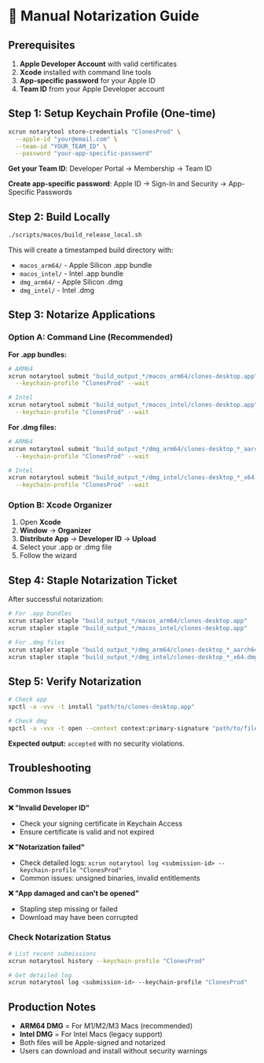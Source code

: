 # 🔐 Manual Notarization Guide

## Prerequisites

1. **Apple Developer Account** with valid certificates
2. **Xcode** installed with command line tools
3. **App-specific password** for your Apple ID
4. **Team ID** from your Apple Developer account

## Step 1: Setup Keychain Profile (One-time)

```bash
xcrun notarytool store-credentials "ClonesProd" \
  --apple-id "your@email.com" \
  --team-id "YOUR_TEAM_ID" \
  --password "your-app-specific-password"
```

**Get your Team ID**: Developer Portal → Membership → Team ID

**Create app-specific password**: Apple ID → Sign-In and Security → App-Specific Passwords

## Step 2: Build Locally

```bash
./scripts/macos/build_release_local.sh
```

This will create a timestamped build directory with:
- `macos_arm64/` - Apple Silicon .app bundle
- `macos_intel/` - Intel .app bundle  
- `dmg_arm64/` - Apple Silicon .dmg
- `dmg_intel/` - Intel .dmg

## Step 3: Notarize Applications

### Option A: Command Line (Recommended)

**For .app bundles:**
```bash
# ARM64
xcrun notarytool submit "build_output_*/macos_arm64/clones-desktop.app" \
  --keychain-profile "ClonesProd" --wait

# Intel
xcrun notarytool submit "build_output_*/macos_intel/clones-desktop.app" \
  --keychain-profile "ClonesProd" --wait
```

**For .dmg files:**
```bash
# ARM64
xcrun notarytool submit "build_output_*/dmg_arm64/clones-desktop_*_aarch64.dmg" \
  --keychain-profile "ClonesProd" --wait

# Intel  
xcrun notarytool submit "build_output_*/dmg_intel/clones-desktop_*_x64.dmg" \
  --keychain-profile "ClonesProd" --wait
```

### Option B: Xcode Organizer

1. Open **Xcode**
2. **Window** → **Organizer**  
3. **Distribute App** → **Developer ID** → **Upload**
4. Select your .app or .dmg file
5. Follow the wizard

## Step 4: Staple Notarization Ticket

After successful notarization:

```bash
# For .app bundles
xcrun stapler staple "build_output_*/macos_arm64/clones-desktop.app"
xcrun stapler staple "build_output_*/macos_intel/clones-desktop.app"

# For .dmg files  
xcrun stapler staple "build_output_*/dmg_arm64/clones-desktop_*_aarch64.dmg"
xcrun stapler staple "build_output_*/dmg_intel/clones-desktop_*_x64.dmg"
```

## Step 5: Verify Notarization

```bash
# Check app
spctl -a -vvv -t install "path/to/clones-desktop.app"

# Check dmg
spctl -a -vvv -t open --context context:primary-signature "path/to/file.dmg"
```

**Expected output:** `accepted` with no security violations.

## Troubleshooting

### Common Issues

**❌ "Invalid Developer ID"**
- Check your signing certificate in Keychain Access
- Ensure certificate is valid and not expired

**❌ "Notarization failed"**  
- Check detailed logs: `xcrun notarytool log <submission-id> --keychain-profile "ClonesProd"`
- Common issues: unsigned binaries, invalid entitlements

**❌ "App damaged and can't be opened"**
- Stapling step missing or failed
- Download may have been corrupted

### Check Notarization Status

```bash
# List recent submissions
xcrun notarytool history --keychain-profile "ClonesProd"

# Get detailed log
xcrun notarytool log <submission-id> --keychain-profile "ClonesProd"
```

## Production Notes

- **ARM64 DMG** = For M1/M2/M3 Macs (recommended)
- **Intel DMG** = For Intel Macs (legacy support)
- Both files will be Apple-signed and notarized
- Users can download and install without security warnings